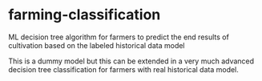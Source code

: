 # farming-classification
ML decision tree algorithm for farmers to predict the end results of cultivation based on the labeled historical data model

This is a dummy model but this can be extended in a very much advanced decision tree classification for farmers with real historical data model.
